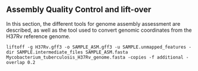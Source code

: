## Assembly Quality Control and lift-over


In this section, the different tools for genome assembly assessment are described, as well as the tool used to convert genomic coordinates from the H37Rv reference genome.


```
liftoff -g H37Rv.gff3 -o SAMPLE_ASM.gff3 -u SAMPLE.unmapped_features -dir SAMPLE.intermediate_files SAMPLE_ASM.fasta Mycobacterium_tuberculosis_H37Rv_genome.fasta -copies -f additional -overlap 0.2
```
